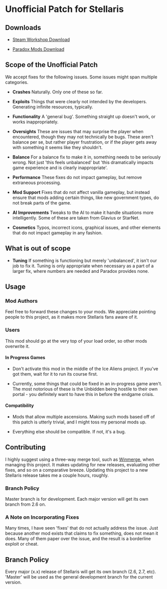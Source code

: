 # Unofficial Patch for Stellaris

## Downloads

* [Steam Workshop Download](https://steamcommunity.com/sharedfiles/filedetails/?id=1995601384)

* [Paradox Mods Download](https://mods.paradoxplaza.com/mods/3722/Any)

## Scope of the Unofficial Patch

We accept fixes for the following issues. Some issues might span multiple categories. 

* **Crashes** Naturally. Only one of these so far.

* **Exploits** Things that were clearly not intended by the developers. Generating infinite resources, typically.

* **Functionality** A 'general bug'. Something straight up doesn't work, or works inappropriately.

* **Oversights** These are issues that may surprise the player when encountered, though they may not technically be bugs. These aren't balance per se, but rather player frustration, or if the player gets away with something it seems like they shouldn't. 

* **Balance** For a balance fix to make it in, something needs to be seriously wrong. Not just 'this feels unbalanced' but 'this dramatically impacts game experience and is clearly inappropriate'. 

* **Performance** These fixes do not impact gameplay, but remove extraneous processing.

* **Mod Support** Fixes that do not affect vanilla gameplay, but instead ensure that mods adding certain things, like new government types, do not break parts of the game.

* **AI Improvements** Tweaks to the AI to make it handle situations more intelligently. Some of these are taken from Glavius or StarNet.

* **Cosmetics** Typos, incorrect icons, graphical issues, and other elements that do not impact gameplay in any fashion.  

## What is out of scope

* **Tuning** If something is functioning but merely 'unbalanced', it isn't our job to fix it. Tuning is only appropriate when necessary as a part of a larger fix, where numbers are needed and Paradox provides none.

## Usage

### Mod Authors

Feel free to forward these changes to your mods. We appreciate pointing people to this project, as it makes more Stellaris fans aware of it. 

### Users

This mod should go at the very top of your load order, so other mods overwrite it.

#### In Progress Games

* Don't activate this mod in the middle of the Ice Aliens project. If you've got them, wait for it to run its course first.

* Currently, some things that could be fixed in an in-progress game aren't. The most notorious of these is the Unbidden being hostile to their own portal - you definitely want to have this in before the endgame crisis.

#### Compatibility

* Mods that allow multiple ascensions. Making such mods based off of this patch is utterly trivial, and I might toss my personal mods up.  

* Everything else should be compatible. If not, it's a bug.

## Contributing

I highly suggest using a three-way merge tool, such as [Winmerge](https://winmerge.org/), when managing this project. It makes updating for new releases, evaluating other fixes, and so on a comparative breeze. Updating this project to a new Stellaris release takes me a couple hours, roughly.

### Branch Policy

Master branch is for development. Each major version will get its own branch from 2.6 on.

### A Note on Incorporating Fixes

Many times, I have seen 'fixes' that do not actually address the issue. Just because another mod exists that claims to fix something, does not mean it does. Many of them paper over the issue, and the result is a borderline exploit or cheat.

## Branch Policy

Every major (x.x) release of Stellaris will get its own branch (2.6, 2.7, etc). 'Master' will be used as the general development branch for the current version.